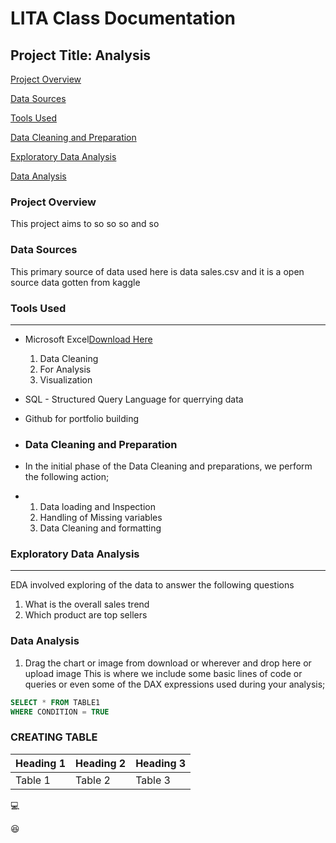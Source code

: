 # LITA Class Documentation
## Project Title: Analysis

[Project Overview](#project-overview)

[Data Sources](#data-sources)

[Tools Used](#tools-used)

 [Data Cleaning and Preparation](#data-cleaning-and-preparation)
 
 [Exploratory Data Analysis](#exploratory-data-analysis)
 
 [Data Analysis](#data-analysis)

### Project Overview
This project aims to so so so and so

### Data Sources
This primary source of data used here is data sales.csv and it is a open source data gotten from kaggle 

### Tools Used
---
- Microsoft Excel[Download Here](https://www.microsoft.com)
  
  1. Data Cleaning
  2. For Analysis
  3. Visualization
     
- SQL - Structured Query Language for querrying data
- Github for portfolio building

- ### Data Cleaning and Preparation
- In the initial phase of the Data Cleaning and preparations, we perform the following action;
- 1. Data loading and Inspection
  2. Handling of Missing variables
  3. Data Cleaning and formatting


### Exploratory Data Analysis
---
EDA involved exploring of the data to answer the following questions
1. What is the overall sales trend
2. Which product are top sellers

### Data Analysis
1. Drag the chart or image from download or wherever and drop here or upload image
This is where we include some basic lines of code or queries or even some of the DAX expressions used during your analysis;

```SQL
SELECT * FROM TABLE1
WHERE CONDITION = TRUE
```
### CREATING TABLE
|Heading 1|Heading 2|Heading 3|
|-------|----------|----------|
|Table 1|Table 2|Table 3|

💻

😆



